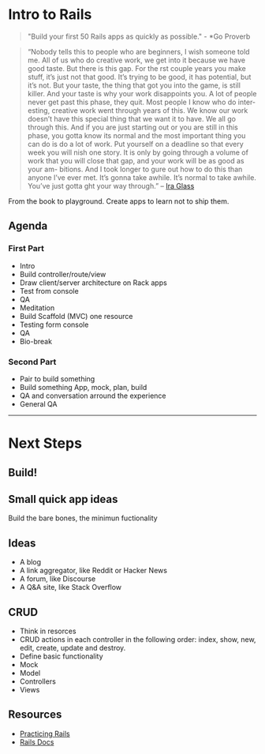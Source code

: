 # Intro to Rails
> "Build your first 50 Rails apps as quickly as possible." - *Go Proverb

> “Nobody tells this to people who are beginners, I wish someone told me. All of us who do creative work, we get into it because we have good taste. But there is this gap. For the  rst couple years you make stuff, it’s just not that good. It’s trying to be good, it has potential, but it’s not. But your taste, the thing that got you into the game, is still killer. And your taste is why your work disappoints you. A lot of people never get past this phase, they quit. Most people I know who do inter- esting, creative work went through years of this. We know our work doesn’t have this special thing that we want it to have. We all go through this. And if you are just starting out or you are still in this phase, you gotta know its normal and the most important thing you can do is do a lot of work. Put yourself on a deadline so that every week you will  nish one story. It is only by going through a volume of work that you will close that gap, and your work will be as good as your am- bitions. And I took longer to  gure out how to do this than anyone I’ve ever met. It’s gonna take awhile. It’s normal to take awhile. You’ve just gotta  ght your way through.” – [Ira Glass](https://www.youtube.com/watch?v=BI23U7U2aUY)

From the book to playground. Create apps to learn not to ship them.

## Agenda
### First Part
* Intro
* Build controller/route/view
* Draw client/server architecture on Rack apps
* Test from console
* QA
* Meditation
* Build Scaffold (MVC) one resource
* Testing form console
* QA
* Bio-break  

### Second Part
* Pair to build something
* Build something App, mock, plan, build
* QA and conversation arround the experience
* General QA

------------
# Next Steps

## Build!

## Small quick app ideas
Build the bare bones, the minimun fuctionality

## Ideas
* A blog
* A link aggregator, like Reddit or Hacker News
* A forum, like Discourse
* A Q&A site, like Stack Overflow

## CRUD
* Think in resorces
* CRUD actions in each controller in the following order: index, show, new, edit, create, update and destroy.
* Define basic functionality
* Mock
* Model
* Controllers
* Views

## Resources
* [Practicing Rails](https://www.justinweiss.com/practicing-rails/)
* [Rails Docs](http://guides.rubyonrails.org/getting_started.html)



